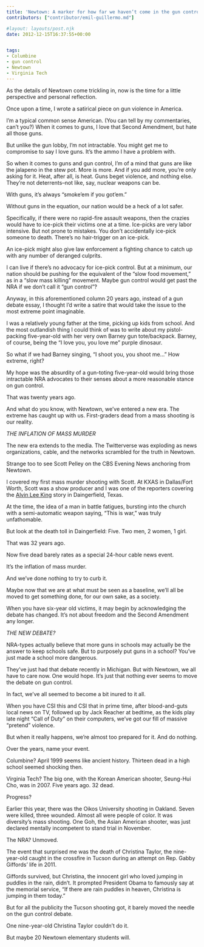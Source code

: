 ```yaml
---
title: 'Newtown: A marker for how far we haven’t come in the gun control debate'
contributors: ["contributor/emil-guillermo.md"]

#layout: layouts/post.njk
date: 2012-12-15T16:37:55+00:00


tags:
- Columbine
- gun control
- Newtown
- Virginia Tech
---
```


As the details of Newtown come trickling in, now is the time for a little
perspective and personal reflection.

Once upon a time, I wrote a satirical piece on gun violence in America.

I’m a typical common sense American. (You can tell by my commentaries, can’t
you?) When it comes to guns, I love that Second Amendment, but hate all those
guns.

But unlike the gun lobby, I’m not intractable. You might get me to compromise to
say I love guns. It’s the ammo I have a problem with.

So when it comes to guns and gun control, I’m of a mind that guns are like the
jalapeno in the stew pot. More is more. And if you add more, you’re only asking
for it. Heat, after all, is heat. Guns beget violence, and nothing else. They’re
not deterrents–not like, say, nuclear weapons can be.

With guns, it’s always “smoke’em if you got’em.”

Without guns in the equation, our nation would be a heck of a lot safer.

Specifically, if there were no rapid-fire assault weapons, then the crazies
would have to ice-pick their victims one at a time. Ice-picks are very labor
intensive. But not prone to mistakes. You don’t accidentally ice-pick someone to
death. There’s no hair-trigger on an ice-pick.

An ice-pick might also give law enforcement a fighting chance to catch up with
any number of deranged culprits.

I can live if there’s no advocacy for ice-pick control. But at a minimum, our
nation should be pushing for the equivalent of the “slow food movement,” as in a
“slow mass killing” movement.  Maybe gun control would get past the NRA if we
don’t call it “gun control”?

Anyway, in this aforementioned column 20 years ago, instead of a gun debate
essay, I thought I’d write a satire that would take the issue to the most
extreme point imaginable.

I was a relatively young father at the time, picking up kids from school. And
the most outlandish thing I could think of was to write about my pistol-packing
five-year-old with her very own Barney gun tote/backpack. Barney, of course,
being the  “I love you, you love me” purple dinosaur.

So what if we had Barney singing, “I shoot you, you shoot me…” How extreme,
right?

My hope was the absurdity of a gun-toting five-year-old would bring those
intractable NRA advocates to their senses about a more reasonable stance on gun
control.

That was twenty years ago.

And what do you know, with Newtown, we’ve entered a new era. The extreme has
caught up with us. First-graders dead from a mass shooting is our reality.

_THE INFLATION OF MASS MURDER_

The new era extends to the media. The Twitterverse was exploding as news
organizations, cable, and the networks scrambled for the truth in Newtown.

Strange too to see Scott Pelley on the CBS Evening News anchoring from Newtown.

I covered my first mass murder shooting with Scott. At KXAS in Dallas/Fort
Worth, Scott was a show producer and I was one of the reporters covering the
[Alvin Lee King](https://murderpedia.org/male.K/k/king-alvin-lee.htm) story in
Daingerfield, Texas.

At the time, the idea of a man in battle fatigues, bursting into the church with
a semi-automatic weapon saying, “This is war,” was truly unfathomable.

But look at the death toll in Daingerfield:  Five. Two men, 2 women, 1 girl.

That was 32 years ago.

Now five dead barely rates as a special 24-hour cable news event.

It’s the inflation of mass murder.

And we’ve done nothing to try to curb it.

Maybe now that we are at what must be seen as a baseline, we’ll all be moved to
get something done, for our own sake, as a society.

When you have six-year old victims, it may begin by acknowledging the debate has
changed. It’s not about freedom and the Second Amendment any longer.

_THE NEW DEBATE?_

NRA-types actually believe that more guns in schools may actually be the answer
to keep schools safe. But to purposely put guns in a school? You’ve just made a
school more dangerous.

They’ve just had that debate recently in Michigan. But with Newtown, we all have
to care now. One would hope. It’s just that nothing ever seems to move the
debate on gun control.

In fact, we’ve all seemed to become a bit inured to it all.

When you have CSI this and CSI that in prime time, after blood-and-guts local
news on TV, followed up by Jack Reacher at bedtime, as the kids play late night
“Call of Duty” on their computers, we’ve got our fill of massive “pretend”
violence.

But when it really happens, we’re almost too prepared for it. And do nothing.

Over the years, name your event.

Columbine? April 1999 seems like ancient history. Thirteen dead in a high school
seemed shocking then.

Virginia Tech? The big one, with the Korean American shooter, Seung-Hui Cho,
was in 2007. Five years ago. 32 dead.

Progress?

Earlier this year, there was the Oikos University shooting in Oakland. Seven
were killed, three wounded. Almost all were people of color. It was diversity’s
mass shooting. One Goh, the Asian American shooter, was just declared mentally
incompetent to stand trial in November.

The NRA? Unmoved.

The event that surprised me was the death of Christina Taylor, the nine-year-old
caught in the crossfire in Tucson during an attempt on Rep. Gabby Giffords’
life in 2011.

Giffords survived, but Christina, the innocent girl who loved jumping in puddles
in the rain, didn’t.  It prompted President Obama to famously say at the
memorial service, “If there are rain puddles in heaven, Christina is jumping in
them today.”

But for all the publicity the Tucson shooting got, it barely moved the needle on
the gun control debate.

One nine-year-old Christina Taylor couldn’t do it.

But maybe 20 Newtown elementary students will.
